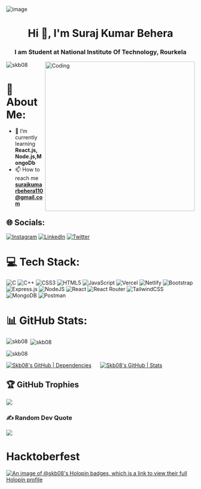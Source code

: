 ![image](https://user-images.githubusercontent.com/113046759/212315008-4de83265-1541-4efc-b68e-0fa7235bef89.png)

<h1 align="center">Hi 👋, I'm Suraj Kumar Behera</h1>
<h3 align="center">I am Student at National Institute Of Technology, Rourkela</h3>
<img align="right" alt="Coding" width="400" src="https://cdn.dribbble.com/users/926537/screenshots/4502924/media/18181eb39eec9784db256e246954adba.gif">
<p align="left"> <img src="https://komarev.com/ghpvc/?username=skb08&label=Profile%20views&color=0e75b6&style=flat" alt="skb08" /> </p>

# 💫 About Me:
- 🌱 I’m currently learning **React.js, Node.js,MongoDb**
- 📫 How to reach me **surajkumarbehera110@gmail.com**

## 🌐 Socials:
[![Instagram](https://img.shields.io/badge/Instagram-%23E4405F.svg?logo=Instagram&logoColor=white)](https://instagram.com/surajkb810) [![LinkedIn](https://img.shields.io/badge/LinkedIn-%230077B5.svg?logo=linkedin&logoColor=white)](https://www.linkedin.com/in/suraj-kumar-behera-b3883222b) [![Twitter](https://img.shields.io/badge/Twitter-%231DA1F2.svg?logo=Twitter&logoColor=white)](https://twitter.com/behera_suraj08) 

# 💻 Tech Stack:
![C](https://img.shields.io/badge/c-%2300599C.svg?style=for-the-badge&logo=c&logoColor=white) ![C++](https://img.shields.io/badge/c++-%2300599C.svg?style=for-the-badge&logo=c%2B%2B&logoColor=white) ![CSS3](https://img.shields.io/badge/css3-%231572B6.svg?style=for-the-badge&logo=css3&logoColor=white) ![HTML5](https://img.shields.io/badge/html5-%23E34F26.svg?style=for-the-badge&logo=html5&logoColor=white) ![JavaScript](https://img.shields.io/badge/javascript-%23323330.svg?style=for-the-badge&logo=javascript&logoColor=%23F7DF1E) ![Vercel](https://img.shields.io/badge/vercel-%23000000.svg?style=for-the-badge&logo=vercel&logoColor=white) ![Netlify](https://img.shields.io/badge/netlify-%23000000.svg?style=for-the-badge&logo=netlify&logoColor=#00C7B7) ![Bootstrap](https://img.shields.io/badge/bootstrap-%23563D7C.svg?style=for-the-badge&logo=bootstrap&logoColor=white) ![Express.js](https://img.shields.io/badge/express.js-%23404d59.svg?style=for-the-badge&logo=express&logoColor=%2361DAFB) ![NodeJS](https://img.shields.io/badge/node.js-6DA55F?style=for-the-badge&logo=node.js&logoColor=white) ![React](https://img.shields.io/badge/react-%2320232a.svg?style=for-the-badge&logo=react&logoColor=%2361DAFB) ![React Router](https://img.shields.io/badge/React_Router-CA4245?style=for-the-badge&logo=react-router&logoColor=white) ![TailwindCSS](https://img.shields.io/badge/tailwindcss-%2338B2AC.svg?style=for-the-badge&logo=tailwind-css&logoColor=white) ![MongoDB](https://img.shields.io/badge/MongoDB-%234ea94b.svg?style=for-the-badge&logo=mongodb&logoColor=white) ![Postman](https://img.shields.io/badge/Postman-FF6C37?style=for-the-badge&logo=postman&logoColor=white)

# 📊 GitHub Stats:
<p><img align="left" src="https://github-readme-stats.vercel.app/api/top-langs?username=skb08&show_icons=true&locale=en&layout=compact" alt="skb08" /></p>
<p>&nbsp;<img align="center" src="https://github-readme-stats.vercel.app/api?username=skb08&show_icons=true&locale=en" alt="skb08" /></p>
<p><img align="center" src="https://github-readme-streak-stats.herokuapp.com/?user=skb08&" alt="skb08" /></p>

[![Skb08's GitHub | Dependencies](https://stats.quine.sh/Skb08/dependencies?theme=dark)](https://quine.sh?utm_source=widgets&utm_campaign=Skb08) &nbsp;&nbsp;&nbsp;&nbsp;
[![Skb08's GitHub | Stats](https://stats.quine.sh/Skb08/github?theme=dark)](https://quine.sh?utm_source=widgets&utm_campaign=Skb08)


## 🏆 GitHub Trophies
![](https://github-profile-trophy.vercel.app/?username=uditpadhan98&theme=radical&no-frame=false&no-bg=true&margin-w=4)
### ✍️ Random Dev Quote
![](https://quotes-github-readme.vercel.app/api?type=horizontal&theme=tokyonight)

# Hacktoberfest
[![An image of @skb08's Holopin badges, which is a link to view their full Holopin profile](https://holopin.me/skb08)](https://holopin.io/@skb08)


